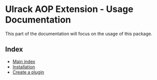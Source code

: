 # Ulrack AOP Extension - Usage Documentation

This part of the documentation will focus on the usage of this package.

## Index

- [Main index](../index.md)
- [Installation](installation.md)
- [Create a plugin](create-a-plugin.md)